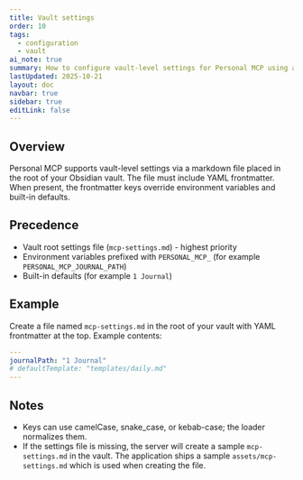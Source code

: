 ```yaml
---
title: Vault settings
order: 10
tags:
  - configuration
  - vault
ai_note: true
summary: How to configure vault-level settings for Personal MCP using a markdown file or environment variables.
lastUpdated: 2025-10-21
layout: doc
navbar: true
sidebar: true
editLink: false
---
```


## Overview

Personal MCP supports vault-level settings via a markdown file placed in the root of your Obsidian vault. The file must include YAML frontmatter. When present, the frontmatter keys override environment variables and built-in defaults.

## Precedence

- Vault root settings file (`mcp-settings.md`) - highest priority
- Environment variables prefixed with `PERSONAL_MCP_` (for example `PERSONAL_MCP_JOURNAL_PATH`)
- Built-in defaults (for example `1 Journal`)

## Example

Create a file named `mcp-settings.md` in the root of your vault with YAML frontmatter at the top. Example contents:

```yaml
---
journalPath: "1 Journal"
# defaultTemplate: "templates/daily.md"
---
```

## Notes

- Keys can use camelCase, snake_case, or kebab-case; the loader normalizes them.
- If the settings file is missing, the server will create a sample `mcp-settings.md` in the vault. The application ships a sample `assets/mcp-settings.md` which is used when creating the file.
